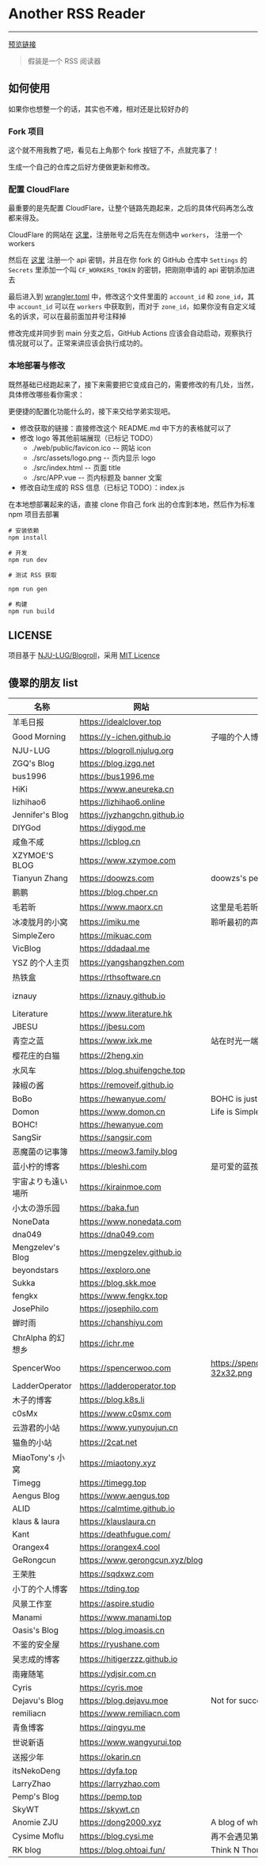 # Another RSS Reader

---



[预览链接](https://blogroll.axz.me/)



> 假装是一个 RSS 阅读器



## 如何使用

如果你也想整一个的话，其实也不难，相对还是比较好办的

### Fork 项目

这个就不用我教了吧，看见右上角那个 fork 按钮了不，点就完事了！

生成一个自己的仓库之后好方便做更新和修改。

### 配置 CloudFlare

最重要的是先配置 CloudFlare，让整个链路先跑起来，之后的具体代码再怎么改都来得及。

CloudFlare 的网站在 [这里](https://cloudflare.com/)，注册账号之后先在左侧选中 `workers`， 注册一个 workers

然后在 [这里](https://dash.cloudflare.com/profile/api-tokens) 注册一个 api 密钥，并且在你 fork 的 GitHub 仓库中 `Settings` 的 `Secrets` 里添加一个叫 `CF_WORKERS_TOKEN` 的密钥，把刚刚申请的 api 密钥添加进去

最后进入到 [wrangler.toml](wrangler.toml) 中，修改这个文件里面的 `account_id` 和 `zone_id`，其中 `account_id` 可以在 `workers` 中获取到，而对于 `zone_id`，如果你没有自定义域名的诉求，可以在最前面加井号注释掉

修改完成并同步到 main 分支之后，GitHub Actions 应该会自动启动，观察执行情况就可以了。正常来讲应该会执行成功的。

### 本地部署与修改

既然基础已经跑起来了，接下来需要把它变成自己的，需要修改的有几处，当然，具体修改哪些看你需求：

更便捷的配置化功能什么的，接下来交给学弟实现吧。

- 修改获取的链接：直接修改这个 README.md 中下方的表格就可以了
- 修改 logo 等其他前端展现（已标记 TODO）
  - ./web/public/favicon.ico -- 网站 icon
  - ./src/assets/logo.png -- 页内显示 logo
  - ./src/index.html -- 页面 title
  - ./src/APP.vue -- 页内标题及 banner 文案
- 修改自动生成的 RSS 信息（已标记 TODO）：index.js

在本地想部署起来的话，直接 clone 你自己 fork 出的仓库到本地，然后作为标准 npm 项目去部署

```
# 安装依赖
npm install

# 开发
npm run dev

# 测试 RSS 获取

npm run gen

# 构建
npm run build
```

## LICENSE

项目基于 [NJU-LUG/Blogroll](https://github.com/nju-lug/blogroll)，采用 [MIT Licence](./LICENSE)

## 傻翠的朋友 list

| 名称               | 网站                           | 描述（选填）                                             | 头像（默认为/favicon.ico）                                   | RSS（默认为/feed）                     | 分类      |
| ------------------ | ------------------------------ | -------------------------------------------------------- | ------------------------------------------------------------ | -------------------------------------- | --------- |
| 羊毛日报           | https://idealclover.top        |                                                          |                                                              | https://ym.today/feed                  | friend    |
| Good Morning       | https://y-ichen.github.io      | 子喵的个人博客站！                                       | https://y-ichen.github.io/img/favicon.png                    | https://y-ichen.github.io/atom.xml     | friend    |
| NJU-LUG            | https://blogroll.njulug.org    |                                                          |                                                              |                                        | friend    |
| ZGQ's Blog         | https://blog.izgq.net          |                                                          |                                                              |                                        | friend    |
| bus1996            | https://bus1996.me             |                                                          | https://bus1996.me/assets/img/favicon.ico                    |                                        | friend    |
| HiKi               | https://www.aneureka.cn        |                                                          | https://www.aneureka.cn/img/favicon.ico                      | https://www.aneureka.cn/atom.xml       | friend    |
| lizhihao6          | https://lizhihao6.online       |                                                          | https://lizhihao6.online/wp-content/uploads/2019/06/cropped-22297584-32x32.jpg |                                        | friend    |
| Jennifer's Blog    | https://jyzhangchn.github.io   |                                                          | https://jyzhangchn.github.io/images/gavin.JPG                |                                        | friend    |
| DIYGod             | https://diygod.me              |                                                          | https://4everland.xyz/ipfs/bafybeibefx2tyow77m2wcnsh5anaaxfy7ypxbcuapb52c4h255onqp72ye | http://diygod.me/atom.xml              | net       |
| 咸鱼不咸           | https://lcblog.cn              |                                                          |                                                              |                                        | net       |
| XZYMOE'S BLOG      | https://www.xzymoe.com         |                                                          |                                                              |                                        | net       |
| Tianyun Zhang      | https://doowzs.com             | doowzs's personal blog                                   | https://njujb.com/favicon-32x32.png                          |                                        | friend    |
| 鹏鹏               | https://blog.chper.cn          |                                                          |                                                              |                                        | friend    |
| 毛若昕             | https://www.maorx.cn           | 这里是毛若昕的个人主页                                   |                                                              |                                        | friend    |
| 冰凌胧月的小窝     | https://imiku.me               | 聆听最初的声音，向往无尽的未来                           |                                                              | https://imiku.me/index.xml             | net       |
| SimpleZero         | https://mikuac.com             |                                                          |                                                              |                                        | net       |
| VicBlog            | https://ddadaal.me             |                                                          |                                                              | https://ddadaal.me/rss.xml             | friend    |
| YSZ 的个人主页     | https://yangshangzhen.com      |                                                          | https://www.yangshangzhen.com/images/avatar.png              |                                        | friend    |
| 热铁盒             | https://rthsoftware.cn         |                                                          |                                                              |                                        | friend    |
| iznauy             | https://iznauy.github.io       |                                                          | https://avatars0.githubusercontent.com/u/22297856?s=400&u=9ac5d0437ef685b62e402ed130d67d589d234f0b&v=4 |                                        | friend    |
| Literature         | https://www.literature.hk      |                                                          |                                                              |                                        | net       |
| JBESU              | https://jbesu.com              |                                                          |                                                              |                                        | friend    |
| 青空之蓝           | https://www.ixk.me             | 站在时光一端，回忆过往记忆。                             |                                                              | https://blog.ixk.me/rss.xml            | net       |
| 樱花庄的白猫       | https://2heng.xin              |                                                          | https://2heng.xin/wp-content/static/favicon-96x96.png        |                                        | net       |
| 水风车             | https://blog.shuifengche.top   |                                                          |                                                              |                                        | friend    |
| 辣椒の酱           | https://removeif.github.io     |                                                          | https://removeif.github.io/images/avatar.jpg                 |                                        | net       |
| BoBo               | https://hewanyue.com/          | BOHC is just a blog of hechao                            | https://hewanyue.com/images/favicon.ico                      | https://hewanyue.com/atom.xml          | friend    |
| Domon              | https://www.domon.cn           | Life is Simple.                                          |                                                              | https://www.domon.cn/rss               | net       |
| BOHC!              | https://hewanyue.com           |                                                          | https://hewanyue.com/images/favicon.ico                      |                                        | net       |
| SangSir            | https://sangsir.com            |                                                          |                                                              |                                        | net       |
| 恶魔菌の记事簿     | https://meow3.family.blog      |                                                          |                                                              |                                        | net       |
| 蓝小柠的博客       | https://bleshi.com             | 是可爱的蓝孩子呀—                                        |                                                              |                                        | net       |
| 宇宙よりも遠い場所 | https://kirainmoe.com          |                                                          |                                                              | https://kirainmoe.com/index.xml        | net       |
| 小太の游乐园       | https://baka.fun               |                                                          |                                                              |                                        | net       |
| NoneData           | https://www.nonedata.com       |                                                          | https://gravatar.loli.net/avatar/8195a7772cd06cfc4fa303770d577c97 |                                        | net       |
| dna049             | https://dna049.com             |                                                          |                                                              |                                        | net       |
| Mengzelev's Blog   | https://mengzelev.github.io    |                                                          | https://mengzelev.github.io/assets/moe.ico                   |                                        | friend    |
| beyondstars        | https://exploro.one            |                                                          |                                                              | https://idx.best/api/feeds/atom        | supporter |
| Sukka              | https://blog.skk.moe           |                                                          |                                                              | https://blog.skk.moe/atom.xml          | net       |
| fengkx             | https://www.fengkx.top         |                                                          | https://www.fengkx.top/images/icons/icon-128x128.png         | https://www.fengkx.top/atom.xml        | friend    |
| JosePhilo          | https://josephilo.com          |                                                          |                                                              |                                        | net       |
| 蝉时雨             | https://chanshiyu.com          |                                                          |                                                              |                                        | net       |
| ChrAlpha 的幻想乡  | https://ichr.me                |                                                          | https://cdn.jsdelivr.net/npm/ckx@0.0.1/favicon/favicon-32x32.png | https://blog.ichr.me/atom.xml          | net       |
| SpencerWoo         | https://spencerwoo.com         | https://spencerwoo.com/static/favicons/favicon-32x32.png |                                                              |                                        | supporter |
| LadderOperator     | https://ladderoperator.top     |                                                          | https://ladderoperator.top/img/favicon.jpg                   | https://ladderoperator.top/index.xml   | friend    |
| 木子的博客         | https://blog.k8s.li            |                                                          |                                                              |                                        | net       |
| c0sMx              | https://www.c0smx.com          |                                                          | https://c0smx.lajiya.cn/favicon.ico                          |                                        | net       |
| 云游君的小站       | https://www.yunyoujun.cn       |                                                          | https://www.yunyoujun.cn/favicon.svg                         | https://www.yunyoujun.cn/atom.xml      | net       |
| 猫鱼的小站         | https://2cat.net               |                                                          | https://2cat.net/wp-content/uploads/2020/04/cropped-YZSC.TAOBAO.COM-24-192x192.png | https://2cat.net/?feed=rss2            | net       |
| MiaoTony's 小窝    | https://miaotony.xyz           |                                                          |                                                              | https://miaotony.xyz/atom.xml          | net       |
| Timegg             | https://timegg.top             |                                                          | https://timegg.top/images/favicon.ico                        | https://timegg.top/index.xml           | net       |
| Aengus Blog        | https://www.aengus.top         |                                                          |                                                              |                                        | net       |
| ALID               | https://calmtime.github.io     |                                                          | https://calmtime.github.io/img/avatar-my.jpg                 |                                        | friend    |
| klaus & laura      | https://klauslaura.cn          |                                                          |                                                              |                                        | net       |
| Kant               | https://deathfugue.com/        |                                                          |                                                              | https://deathfugue.com/index.php/feed/ | net       |
| Orangex4           | https://orangex4.cool          |                                                          | https://orangex4.cool/images/icons/profile.jpg               | https://orangex4.cool/atom.xml         | friend    |
| GeRongcun          | https://www.gerongcun.xyz/blog |                                                          |                                                              |                                        | friend    |
| 王荣胜             | https://sqdxwz.com             |                                                          |                                                              |                                        | net       |
| 小丁的个人博客     | https://tding.top              |                                                          | https://tding.top/images/avatar.webp                         | https://tding.top/atom.xml             | net       |
| 风景工作室         | https://aspire.studio          |                                                          |                                                              |                                        | net       |
| Manami             | https://www.manami.top         |                                                          |                                                              |                                        | net       |
| Oasis's Blog       | https://blog.imoasis.cn        |                                                          |                                                              |                                        | net       |
| 不鉴的安全屋       | https://ryushane.com           |                                                          |                                                              |                                        | friend    |
| 吴志成的博客       | https://hitigerzzz.github.io   |                                                          |                                                              |                                        | friend    |
| 南雍随笔           | https://ydjsir.com.cn          |                                                          | https://ydjsir.com.cn/img/avatar.png                         | https://ydjsir.com.cn/atom.xml         | friend    |
| Cyris              | https://cyris.moe              |                                                          | https://cyris.moe/images/favicon.ico                         | https://sound.cyris.moe/atom.xml       | net       |
| Dejavu's Blog      | https://blog.dejavu.moe        | Not for success, just for growing.                       | https://blog.dejavu.moe/avatar.webp                          | https://blog.dejavu.moe/index.xml      | net       |
| remiliacn          | https://www.remiliacn.com      |                                                          | https://avatars.githubusercontent.com/remiliacn              |                                        | net       |
| 青鱼博客           | https://qingyu.me              |                                                          |                                                              |                                        | friend    |
| 世说新语           | https://www.wangyurui.top      |                                                          | https://i.typlog.com/wangyr45/8354037003_3266735.png?x-oss-process=style/ss | https://wangyurui.com/feed.xml         | net       |
| 送报少年           | https://okarin.cn              |                                                          |                                                              |                                        | net       |
| itsNekoDeng        | https://dyfa.top               |                                                          | https://nekodeng.gitee.io/medias/avatar.jpg                  |                                        | net       |
| LarryZhao          | https://larryzhao.com          |                                                          | https://larryzhao.com/headimg.png                            | https://feeds.feedburner.com/larryzhao | friend    |
| Pemp's Blog        | https://pemp.top               |                                                          | https://pemp.top/images/logo.jpg                             |                                        | friend    |
| SkyWT              | https://skywt.cn               |                                                          | https://blog.skywt.cn/usr/themes/Daydream/assets/img/avatar.png |                                        | net       |
| Anomie ZJU         | https://dong2000.xyz           | A blog of whatever goes                                  | https://dong2000.xyz/wombo.png                               | https://dong2000.xyz/index.xml         | net       |
| Cysime Moflu       | https://blog.cysi.me           | 再不会遇见第二个时光                                     | https://image.glaceon.net/uploads/202205012353016.jpg        | https://blog.cysi.me/index.xml         | net       |
| RK blog            | https://blog.ohtoai.fun/       | Think N Thought                                          | https://blog.ohtoai.fun/assets/avater.png                    |                                        | net       |
